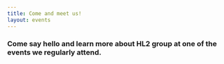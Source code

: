 ```yaml
---
title: Come and meet us!
layout: events
---
```


### Come say hello and learn more about HL2 group at one of the events we regularly attend.
